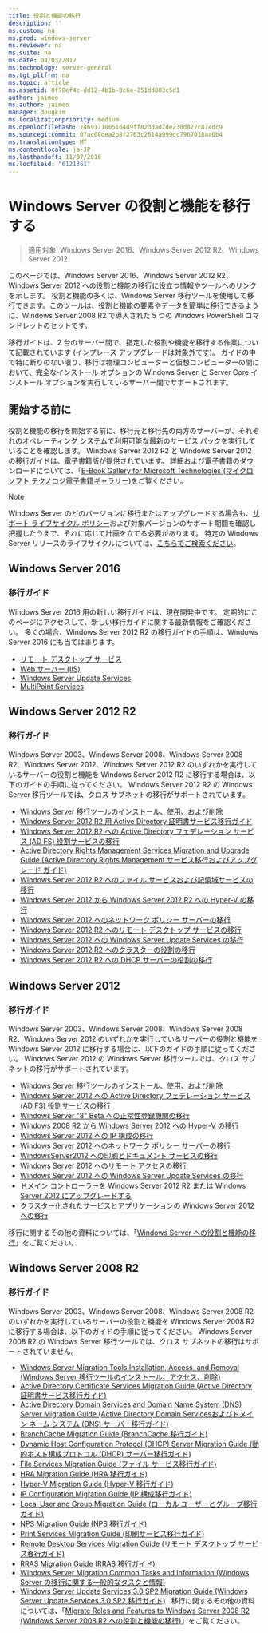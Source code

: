 ```yaml
---
title: 役割と機能の移行
description: ''
ms.custom: na
ms.prod: windows-server
ms.reviewer: na
ms.suite: na
ms.date: 04/03/2017
ms.technology: server-general
ms.tgt_pltfrm: na
ms.topic: article
ms.assetid: 0f78ef4c-dd12-4b1b-8c6e-251dd803c5d1
author: jaimeo
ms.author: jaimeo
manager: dougkim
ms.localizationpriority: medium
ms.openlocfilehash: 7469171005164d9ff823dad7de230d877c874dc9
ms.sourcegitcommit: 07ac08dea2b8f2763c2614a999dc7967018aa0b4
ms.translationtype: MT
ms.contentlocale: ja-JP
ms.lasthandoff: 11/07/2018
ms.locfileid: "6121361"
---
```

# Windows Server の役割と機能を移行する

>適用対象: Windows Server 2016、Windows Server 2012 R2、Windows Server 2012

このページでは、Windows Server 2016、Windows Server 2012 R2、Windows Server 2012 への役割と機能の移行に役立つ情報やツールへのリンクを示します。 役割と機能の多くは、Windows Server 移行ツールを使用して移行できます。このツールは、役割と機能の要素やデータを簡単に移行できるように、Windows Server 2008 R2 で導入された 5 つの Windows PowerShell コマンドレットのセットです。

移行ガイドは、2 台のサーバー間で、指定した役割や機能を移行する作業について記載されています (インプレース アップグレードは対象外です)。 ガイドの中で特に断りのない限り、移行は物理コンピューターと仮想コンピューターの間において、完全なインストール オプションの Windows Server と Server Core インストール オプションを実行しているサーバー間でサポートされます。  

## 開始する前に

役割と機能の移行を開始する前に、移行元と移行先の両方のサーバーが、それぞれのオペレーティング システムで利用可能な最新のサービス パックを実行していることを確認します。
Windows Server 2012 R2 と Windows Server 2012 の移行ガイドは、電子書籍版が提供されています。 詳細および電子書籍のダウンロードについては、「[E-Book Gallery for Microsoft Technologies (マイクロソフト テクノロジ電子書籍ギャラリー)](https://social.technet.microsoft.com/wiki/contents/articles/11608.e-book-gallery-for-microsoft-technologies.aspx#MigrateRoles)をご覧ください。 

>[!NOTE]
>Windows Server のどのバージョンに移行またはアップグレードする場合も、[サポート ライフサイクル ポリシー](https://support.microsoft.com/lifecycle)および対象バージョンのサポート期間を確認し把握したうえで、それに応じて計画を立てる必要があります。 特定の Windows Server リリースのライフサイクルについては、[こちらでご検索ください](https://support.microsoft.com/lifecycle)。
 
## Windows Server 2016

### 移行ガイド
Windows Server 2016 用の新しい移行ガイドは、現在開発中です。 定期的にこのページにアクセスして、新しい移行ガイドに関する最新情報をご確認ください。 多くの場合、Windows Server 2012 R2 の移行ガイドの手順は、Windows Server 2016 にも当てはまります。

- [リモート デスクトップ サービス](https://technet.microsoft.com/windows-server-docs/compute/remote-desktop-services/migrate-rds-role-services)
- [Web サーバー (IIS)](https://www.iis.net/downloads/microsoft/web-deploy)
- [Windows Server Update Services](https://technet.microsoft.com/library/hh852339.aspx)
- [MultiPoint Services](https://technet.microsoft.com/windows-server-docs/compute/remote-desktop-services/multipoint-services/multipoint-services-migrate)
 
## Windows Server 2012 R2

### 移行ガイド
Windows Server 2003、Windows Server 2008、Windows Server 2008 R2、Windows Server 2012、Windows Server 2012 R2 のいずれかを実行しているサーバーの役割と機能を Windows Server 2012 R2 に移行する場合は、以下のガイドの手順に従ってください。 Windows Server 2012 R2 の Windows Server 移行ツールでは、クロス サブネットの移行がサポートされています。

- [Windows Server 移行ツールのインストール、使用、および削除](https://technet.microsoft.com/library/jj134202.aspx)
- [Windows Server 2012 R2 用 Active Directory 証明書サービス移行ガイド](https://technet.microsoft.com/library/dn486797.aspx)
- [Windows Server 2012 R2 への Active Directory フェデレーション サービス (AD FS) 役割サービスの移行](https://technet.microsoft.com/library/dn486815.aspx)
- [Active Directory Rights Management Services Migration and Upgrade Guide (Active Directory Rights Management サービス移行およびアップグレード ガイド)](https://technet.microsoft.com/library/cc754277.aspx)
- [Windows Server 2012 R2 へのファイル サービスおよび記憶域サービスの移行](https://technet.microsoft.com/library/dn479292.aspx)
- [Windows Server 2012 から Windows Server 2012 R2 への Hyper-V の移行](https://technet.microsoft.com/library/dn486799.aspx)
- [Windows Server 2012 へのネットワーク ポリシー サーバーの移行](https://technet.microsoft.com/library/hh831652)
- [Windows Server 2012 R2 へのリモート デスクトップ サービスの移行](https://technet.microsoft.com/library/dn479239.aspx)
- [Windows Server 2012 への Windows Server Update Services の移行](https://technet.microsoft.com/library/hh852339.aspx)
- [Windows Server 2012 R2 へのクラスターの役割の移行](https://technet.microsoft.com/library/dn530779.aspx)
- [Windows Server 2012 R2 への DHCP サーバーの役割の移行](https://technet.microsoft.com/library/dn495425.aspx)
 
## Windows Server 2012

### 移行ガイド
Windows Server 2003、Windows Server 2008、Windows Server 2008 R2、Windows Server 2012 のいずれかを実行しているサーバーの役割と機能を Windows Server 2012 に移行する場合は、以下のガイドの手順に従ってください。 Windows Server 2012 の Windows Server 移行ツールでは、クロス サブネットの移行がサポートされています。

- [Windows Server 移行ツールのインストール、使用、および削除](https://technet.microsoft.com/library/jj134202)
- [Windows Server 2012 への Active Directory フェデレーション サービス (AD FS) 役割サービスの移行](https://technet.microsoft.com/library/jj647765)
- [Windows Server "8" Beta への正常性登録機関の移行](https://technet.microsoft.com/library/hh831513)
- [Windows 2008 R2 から Windows Server 2012 への Hyper-V の移行](https://technet.microsoft.com/library/jj574113)
- [Windows Server 2012 への IP 構成の移行](https://technet.microsoft.com/library/jj574133)
- [Windows Server 2012 へのネットワーク ポリシー サーバーの移行](https://technet.microsoft.com/library/hh831652)
- [WindowsServer2012 への印刷とドキュメント サービスの移行](https://technet.microsoft.com/library/jj134150)
- [Windows Server 2012 へのリモート アクセスの移行](https://technet.microsoft.com/library/hh831423)
- [Windows Server 2012 への Windows Server Update Services の移行](https://technet.microsoft.com/library/hh852339)
- [ドメイン コントローラーを Windows Server 2012 R2 または Windows Server 2012 にアップグレードする](https://technet.microsoft.com/library/hh994618.aspx)
- [クラスター化されたサービスとアプリケーションの Windows Server 2012 への移行](https://technet.microsoft.com/library/dn486790.aspx)
 

移行に関するその他の資料については、「[Windows Server への役割と機能の移行](https://technet.microsoft.com/library/jj134039)」をご覧ください。

## Windows Server 2008 R2

### 移行ガイド
Windows Server 2003、Windows Server 2008、Windows Server 2008 R2 のいずれかを実行しているサーバーの役割と機能を Windows Server 2008 R2 に移行する場合は、以下のガイドの手順に従ってください。 Windows Server 2008 R2 の Windows Server 移行ツールでは、クロス サブネットの移行はサポートされていません。

- [Windows Server Migration Tools Installation, Access, and Removal (Windows Server 移行ツールのインストール、アクセス、削除)](https://technet.microsoft.com/library/dd379545)
- [Active Directory Certificate Services Migration Guide (Active Directory 証明書サービス移行ガイド)](https://technet.microsoft.com/library/ee126170)
- [Active Directory Domain Services and Domain Name System (DNS) Server Migration Guide (Active Directory Domain Servicesおよびドメイン ネーム システム (DNS) サーバー移行ガイド)](https://technet.microsoft.com/library/dd379558)
- [BranchCache Migration Guide (BranchCache 移行ガイド)](https://technet.microsoft.com/library/dd548365)
- [Dynamic Host Configuration Protocol (DHCP) Server Migration Guide (動的ホスト構成プロトコル (DHCP) サーバー移行ガイド)](https://technet.microsoft.com/library/dd379535)
- [File Services Migration Guide (ファイル サービス移行ガイド)](https://technet.microsoft.com/library/dd379487)
- [HRA Migration Guide (HRA 移行ガイド)](https://technet.microsoft.com/library/ee791829)
- [Hyper-V Migration Guide (Hyper-V 移行ガイド)](https://technet.microsoft.com/library/ee849855)
- [IP Configuration Migration Guide (IP 構成移行ガイド)](https://technet.microsoft.com/library/dd379537)
- [Local User and Group Migration Guide (ローカル ユーザーとグループ移行ガイド)](https://technet.microsoft.com/library/dd379531)
- [NPS Migration Guide (NPS 移行ガイド)](https://technet.microsoft.com/library/ee791849)
- [Print Services Migration Guide (印刷サービス移行ガイド)](https://technet.microsoft.com/library/dd379488)
- [Remote Desktop Services Migration Guide (リモート デスクトップ サービス移行ガイド)](https://technet.microsoft.com/library/ff849223)
- [RRAS Migration Guide (RRAS 移行ガイド)](https://technet.microsoft.com/library/ee822825)
- [Windows Server Migration Common Tasks and Information (Windows Server の移行に関する一般的なタスクと情報)](https://technet.microsoft.com/library/ff400258)
- [Windows Server Update Services 3.0 SP2 Migration Guide (Windows Server Update Services 3.0 SP2 移行ガイド)](https://technet.microsoft.com/library/ee822826)
 
移行に関するその他の資料については、「[Migrate Roles and Features to Windows Server 2008 R2 (Windows Server 2008 R2 への役割と機能の移行)](https://technet.microsoft.com/library/dd365353)」をご覧ください。
